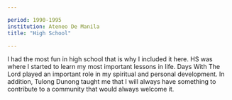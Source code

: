 ```yaml
---

period: 1990-1995
institution: Ateneo De Manila 
title: "High School"

---
```


I had the most fun in high school that is why I included it here. HS was where I started to learn my most important lessons in life. Days With The Lord played an important role in my spiritual and personal development. In addition, Tulong Dunong taught me that I will always have something to contribute to a community that would always welcome it.
